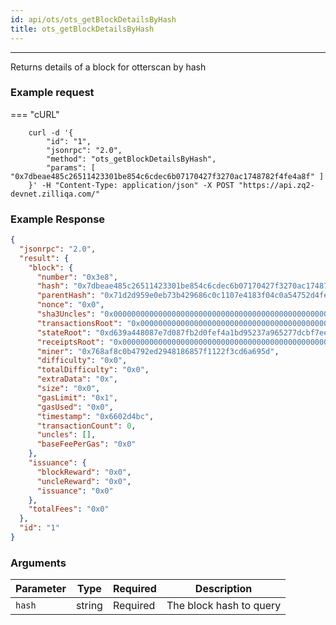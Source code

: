 ```yaml
---
id: api/ots/ots_getBlockDetailsByHash
title: ots_getBlockDetailsByHash
---
```


---

Returns details of a block for otterscan by hash

### Example request

=== "cURL"

```shell
    curl -d '{
        "id": "1",
        "jsonrpc": "2.0",
        "method": "ots_getBlockDetailsByHash",
        "params": [ "0x7dbeae485c26511423301be854c6cdec6b07170427f3270ac1748782f4fe4a8f" ]
    }' -H "Content-Type: application/json" -X POST "https://api.zq2-devnet.zilliqa.com/"
```

### Example Response

```json
{
  "jsonrpc": "2.0",
  "result": {
    "block": {
      "number": "0x3e8",
      "hash": "0x7dbeae485c26511423301be854c6cdec6b07170427f3270ac1748782f4fe4a8f",
      "parentHash": "0x71d2d959e0eb73b429686c0c1107e4183f04c0a54752d4fe519a1f0c54ab7cdb",
      "nonce": "0x0",
      "sha3Uncles": "0x0000000000000000000000000000000000000000000000000000000000000000",
      "transactionsRoot": "0x0000000000000000000000000000000000000000000000000000000000000000",
      "stateRoot": "0xd639a448087e7d087fb2d0fef4a1bd95237a965277dcbf7ee33344384491d409",
      "receiptsRoot": "0x0000000000000000000000000000000000000000000000000000000000000000",
      "miner": "0x768af8c0b4792ed2948186857f1122f3cd6a695d",
      "difficulty": "0x0",
      "totalDifficulty": "0x0",
      "extraData": "0x",
      "size": "0x0",
      "gasLimit": "0x1",
      "gasUsed": "0x0",
      "timestamp": "0x6602d4bc",
      "transactionCount": 0,
      "uncles": [],
      "baseFeePerGas": "0x0"
    },
    "issuance": {
      "blockReward": "0x0",
      "uncleReward": "0x0",
      "issuance": "0x0"
    },
    "totalFees": "0x0"
  },
  "id": "1"
}
```

### Arguments

| Parameter | Type   | Required | Description             |
| --------- | ------ | -------- | ----------------------- |
| `hash`    | string | Required | The block hash to query |
